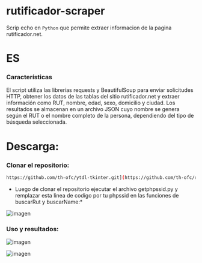 # rutificador-scraper

Scrip echo en `Python` que permite extraer informacion de la pagina rutificador.net.

# ES
### Características
El script utiliza las librerías requests y BeautifulSoup para enviar solicitudes HTTP, obtener los datos de las tablas del sitio rutificador.net y extraer información como RUT, nombre, edad, sexo, domicilio y ciudad. Los resultados se almacenan en un archivo JSON cuyo nombre se genera según el RUT o el nombre completo de la persona, dependiendo del tipo de búsqueda seleccionada.

# Descarga:

### Clonar el repositorio:
```sh
https://github.com/th-ofc/ytdl-tkinter.git](https://github.com/th-ofc/rutificador-scraper.git
```

* Luego de clonar el repositorio ejecutar el archivo getphpssid.py y remplazar esta linea de codigo por tu phpssid en las funciones de buscarRut y buscarName:*
  

![imagen](https://github.com/user-attachments/assets/9db403ff-c97e-4ee0-87eb-def1495657a9)


### Uso y resultados:

![imagen](https://github.com/user-attachments/assets/e9f28d4a-35ff-431a-b600-5c315fe247a8)

![imagen](https://github.com/user-attachments/assets/d190ba99-d4b2-45c7-a523-f933a7117e89)
